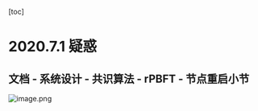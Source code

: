 [toc]

# 2020.7.1 疑惑

## 文档 - 系统设计 - 共识算法 - rPBFT - 节点重启小节

![image.png](http://ww1.sinaimg.cn/large/006alGmrgy1ggbpzb7ox3j30we0ffdi7.jpg)

